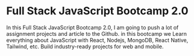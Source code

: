 # Full Stack JavaScript Bootcamp 2.0

In this Full Stack JavaScript Bootcamp 2.0, I am going to push a lot of assignment projects and article to the Github. in this bootcamp we Learn everything about JavaScript with React, Nodejs, MongoDB, React Native, Tailwind, etc. Build industry-ready projects for web and mobile.

